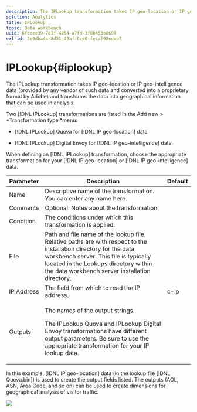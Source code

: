 ```yaml
---
description: The IPLookup transformation takes IP geo-location or IP geo-intelligence data (provided by any vendor of such data and converted into a proprietary format by Adobe) and transforms the data into geographical information that can be used in analysis.
solution: Analytics
title: IPLookup
topic: Data workbench
uuid: 6fccee39-761f-4854-a7fd-3f8b453e0698
exl-id: 3e9dba44-8d31-49af-8ce0-fecaf92edeb7
---
```

# IPLookup{#iplookup}

The IPLookup transformation takes IP geo-location or IP geo-intelligence data (provided by any vendor of such data and converted into a proprietary format by Adobe) and transforms the data into geographical information that can be used in analysis.

Two [!DNL IPLookup] transformations are listed in the Add new > *Transformation type *menu:

* [!DNL IPLookup] Quova for [!DNL IP geo-location] data 

* [!DNL IPLookup] Digital Envoy for [!DNL IP geo-intelligence] data

When defining an [!DNL IPLookup] transformation, choose the appropriate transformation for your [!DNL IP geo-location] or [!DNL IP geo-intelligence] data.

<table id="table_C438A30AB5E64160A5C486D6887B1D7E"> 
 <thead> 
  <tr> 
   <th colname="col1" class="entry"> Parameter </th> 
   <th colname="col2" class="entry"> Description </th> 
   <th colname="col3" class="entry"> Default </th> 
  </tr> 
 </thead>
 <tbody> 
  <tr> 
   <td colname="col1"> Name </td> 
   <td colname="col2"> Descriptive name of the transformation. You can enter any name here. </td> 
   <td colname="col3"> </td> 
  </tr> 
  <tr> 
   <td colname="col1"> Comments </td> 
   <td colname="col2"> Optional. Notes about the transformation. </td> 
   <td colname="col3"> </td> 
  </tr> 
  <tr> 
   <td colname="col1"> Condition </td> 
   <td colname="col2"> The conditions under which this transformation is applied. </td> 
   <td colname="col3"> </td> 
  </tr> 
  <tr> 
   <td colname="col1"> File </td> 
   <td colname="col2"> Path and file name of the lookup file. Relative paths are with respect to the installation directory for the data workbench server. This file is typically located in the Lookups directory within the data workbench server installation directory. </td> 
   <td colname="col3"> </td> 
  </tr> 
  <tr> 
   <td colname="col1"> IP Address </td> 
   <td colname="col2"> The field from which to read the IP address. </td> 
   <td colname="col3"> c-ip </td> 
  </tr> 
  <tr> 
   <td colname="col1"> Outputs </td> 
   <td colname="col2"> <p>The names of the output strings. </p> <p> The <span class="wintitle"> IPLookup</span> Quova and <span class="wintitle"> IPLookup</span> Digital Envoy transformations have different output parameters. Be sure to use the appropriate transformation for your IP lookup data. </p> </td> 
   <td colname="col3"> </td> 
  </tr> 
 </tbody> 
</table>

In this example, [!DNL IP geo-location] data (in the lookup file [!DNL Quova.bin]) is used to create the output fields listed. The outputs (AOL, ASN, Area Code, and so on) can be used to create dimensions for geographical analysis of visitor traffic.

![](assets/cfg_TransformationType_IPLookup.png)
